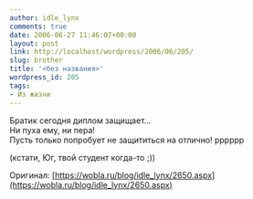 ```yaml
---
author: idle_lynx
comments: true
date: 2006-06-27 11:46:07+00:00
layout: post
link: http://localhost/wordpress/2006/06/205/
slug: brother
title: '<без названия>'
wordpress_id: 205
tags:
- Из жизни
---
```


Братик сегодня диплом защищает...  
Ни пуха ему, ни пера!  
Пусть только попробует не защититься на отлично! рррррр

(кстати, Юг, твой студент когда-то ;))

Оригинал: [https://wobla.ru/blog/idle_lynx/2650.aspx](https://wobla.ru/blog/idle_lynx/2650.aspx)
